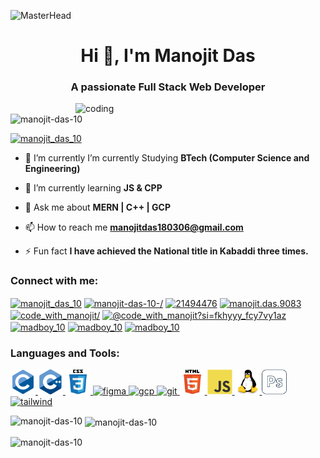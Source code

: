 ![MasterHead](https://trisya.com/myimg/child/Website%20Design.gif)
<h1 align="center">Hi 👋, I'm Manojit Das</h1>
<h3 align="center">A passionate Full Stack Web Developer</h3>
<img align="right" width="400" src="https://media1.giphy.com/media/v1.Y2lkPTc5MGI3NjExMTZpMHl5bXRnMTE0ZjJvZThhdXBoZjh4MGZtMGsyem5veXJqd3RoYiZlcD12MV9pbnRlcm5hbF9naWZfYnlfaWQmY3Q9Zw/Y4ak9Ki2GZCbJxAnJD/giphy.gif" alt="coding">

<p align="left"> <img src="https://komarev.com/ghpvc/?username=manojit-das-10&label=Profile%20views&color=0e75b6&style=flat" alt="manojit-das-10" /> </p>

<p align="left"> <a href="https://twitter.com/manojit_das_10" target="blank"><img src="https://img.shields.io/twitter/follow/manojit_das_10?logo=twitter&style=for-the-badge" alt="manojit_das_10" /></a> </p>

- 🔭 I’m currently I’m currently Studying **BTech (Computer Science and Engineering)**

- 🌱 I’m currently learning **JS & CPP**

- 💬 Ask me about **MERN | C++ | GCP**

- 📫 How to reach me **manojitdas180306@gmail.com**

- ⚡ Fun fact **I have achieved the National title in Kabaddi three times.**

<h3 align="left">Connect with me:</h3>
<p align="left">
<a href="https://twitter.com/manojit_das_10" target="blank"><img align="center" src="https://raw.githubusercontent.com/rahuldkjain/github-profile-readme-generator/master/src/images/icons/Social/twitter.svg" alt="manojit_das_10" height="30" width="40" /></a>
<a href="https://linkedin.com/in/manojit-das-10-/" target="blank"><img align="center" src="https://raw.githubusercontent.com/rahuldkjain/github-profile-readme-generator/master/src/images/icons/Social/linked-in-alt.svg" alt="manojit-das-10-/" height="30" width="40" /></a>
<a href="https://stackoverflow.com/users/21494476" target="blank"><img align="center" src="https://raw.githubusercontent.com/rahuldkjain/github-profile-readme-generator/master/src/images/icons/Social/stack-overflow.svg" alt="21494476" height="30" width="40" /></a>
<a href="https://fb.com/manojit.das.9083" target="blank"><img align="center" src="https://raw.githubusercontent.com/rahuldkjain/github-profile-readme-generator/master/src/images/icons/Social/facebook.svg" alt="manojit.das.9083" height="30" width="40" /></a>
<a href="https://instagram.com/code_with_manojit/" target="blank"><img align="center" src="https://raw.githubusercontent.com/rahuldkjain/github-profile-readme-generator/master/src/images/icons/Social/instagram.svg" alt="code_with_manojit/" height="30" width="40" /></a>
<a href="https://www.youtube.com/c/@code_with_manojit?si=fkhyyy_fcy7vy1az" target="blank"><img align="center" src="https://raw.githubusercontent.com/rahuldkjain/github-profile-readme-generator/master/src/images/icons/Social/youtube.svg" alt="@code_with_manojit?si=fkhyyy_fcy7vy1az" height="30" width="40" /></a>
<a href="https://www.codechef.com/users/madboy_10" target="blank"><img align="center" src="https://cdn.jsdelivr.net/npm/simple-icons@3.1.0/icons/codechef.svg" alt="madboy_10" height="30" width="40" /></a>
<a href="https://www.leetcode.com/madboy_10" target="blank"><img align="center" src="https://raw.githubusercontent.com/rahuldkjain/github-profile-readme-generator/master/src/images/icons/Social/leet-code.svg" alt="madboy_10" height="30" width="40" /></a>
<a href="https://auth.geeksforgeeks.org/user/madboy_10" target="blank"><img align="center" src="https://raw.githubusercontent.com/rahuldkjain/github-profile-readme-generator/master/src/images/icons/Social/geeks-for-geeks.svg" alt="madboy_10" height="30" width="40" /></a>
</p>

<h3 align="left">Languages and Tools:</h3>
<p align="left"> <a href="https://www.cprogramming.com/" target="_blank" rel="noreferrer"> <img src="https://raw.githubusercontent.com/devicons/devicon/master/icons/c/c-original.svg" alt="c" width="40" height="40"/> </a> <a href="https://www.w3schools.com/cpp/" target="_blank" rel="noreferrer"> <img src="https://raw.githubusercontent.com/devicons/devicon/master/icons/cplusplus/cplusplus-original.svg" alt="cplusplus" width="40" height="40"/> </a> <a href="https://www.w3schools.com/css/" target="_blank" rel="noreferrer"> <img src="https://raw.githubusercontent.com/devicons/devicon/master/icons/css3/css3-original-wordmark.svg" alt="css3" width="40" height="40"/> </a> <a href="https://www.figma.com/" target="_blank" rel="noreferrer"> <img src="https://www.vectorlogo.zone/logos/figma/figma-icon.svg" alt="figma" width="40" height="40"/> </a> <a href="https://cloud.google.com" target="_blank" rel="noreferrer"> <img src="https://www.vectorlogo.zone/logos/google_cloud/google_cloud-icon.svg" alt="gcp" width="40" height="40"/> </a> <a href="https://git-scm.com/" target="_blank" rel="noreferrer"> <img src="https://www.vectorlogo.zone/logos/git-scm/git-scm-icon.svg" alt="git" width="40" height="40"/> </a> <a href="https://www.w3.org/html/" target="_blank" rel="noreferrer"> <img src="https://raw.githubusercontent.com/devicons/devicon/master/icons/html5/html5-original-wordmark.svg" alt="html5" width="40" height="40"/> </a> <a href="https://developer.mozilla.org/en-US/docs/Web/JavaScript" target="_blank" rel="noreferrer"> <img src="https://raw.githubusercontent.com/devicons/devicon/master/icons/javascript/javascript-original.svg" alt="javascript" width="40" height="40"/> </a> <a href="https://www.linux.org/" target="_blank" rel="noreferrer"> <img src="https://raw.githubusercontent.com/devicons/devicon/master/icons/linux/linux-original.svg" alt="linux" width="40" height="40"/> </a> <a href="https://www.photoshop.com/en" target="_blank" rel="noreferrer"> <img src="https://raw.githubusercontent.com/devicons/devicon/master/icons/photoshop/photoshop-line.svg" alt="photoshop" width="40" height="40"/> </a> <a href="https://tailwindcss.com/" target="_blank" rel="noreferrer"> <img src="https://www.vectorlogo.zone/logos/tailwindcss/tailwindcss-icon.svg" alt="tailwind" width="40" height="40"/> </a> </p>

<p><img align="left" src="https://github-readme-stats.vercel.app/api/top-langs?username=manojit-das-10&show_icons=true&locale=en&layout=compact" alt="manojit-das-10" /></p>

<p>&nbsp;<img align="center" src="https://github-readme-stats.vercel.app/api?username=manojit-das-10&show_icons=true&locale=en" alt="manojit-das-10" /></p>

<p><img align="center" src="https://github-readme-streak-stats.herokuapp.com/?user=manojit-das-10&" alt="manojit-das-10" /></p>
